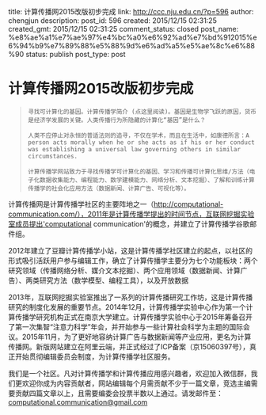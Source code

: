 title: 计算传播网2015改版初步完成
link: http://ccc.nju.edu.cn/?p=596
author: chengjun
description: 
post_id: 596
created: 2015/12/15 02:31:25
created_gmt: 2015/12/15 02:31:25
comment_status: closed
post_name: %e8%ae%a1%e7%ae%97%e4%bc%a0%e6%92%ad%e7%bd%912015%e6%94%b9%e7%89%88%e5%88%9d%e6%ad%a5%e5%ae%8c%e6%88%90
status: publish
post_type: post

# 计算传播网2015改版初步完成

> 
>     寻找可计算化的基因。计算传播学简介 (点这里阅读)。基因是生物学飞跃的原因，货币是经济学发展的关键。人类传播行为所隐藏的计算化“基因”是什么？
>     
>     人类不应停止对永恒的普适法则的追寻，不仅在学术，而且在生活中，如康德所言：A person acts morally when he or she acts as if his or her conduct was establishing a universal law governing others in similar circumstances.
>     
>     计算传播学网站致力于寻找传播学可计算化的基因、学习和传播可计算化思维/方法（电子化数据收集能力、编程能力、数学建模能力、网络分析、文本挖掘）、了解和训练计算传播学的社会化应用方法（数据新闻、计算广告、可视化等）。   
>     

计算传播网是计算传播学社区的主要阵地之一（http://computational-communication.com/），2011年是计算传播学提出的时间节点，互联网挖掘实验室成员提出'computational communication'的概念，并建立了计算传播学谷歌邮件组。

2012年建立了豆瓣计算传播学小站，这是计算传播学社区建立的起点，以社区的形式吸引活跃用户参与编辑工作，确立了计算传播学主要分为七个功能板块：两个研究领域（传播网络分析、媒介文本挖掘）、两个应用领域（数据新闻、计算广告）、两类研究方法（数学模型、编程工具），以及开放数据

2013年，互联网挖掘实验室推出了一系列的计算传播研究工作坊，这是计算传播研究的制度化发展的重要节点。2014年12月，计算传播学实验中心作为第一个计算传播学研究机构正式在南京大学建立。计算传播学实验中心于2015年筹备召开了第一次集智“注意力科学”年会，并开始参与一些计算社会科学为主题的国际会议。2015年11月，为了更好地容纳计算广告与数据新闻等产业应用，更名为计算传播网。新版网站建立在阿里云端，并正式经过了ICP备案（京15060397号），真正开始贯彻编辑委员会制度，为计算传播学社区服务。

我们是一个社区。凡对计算传播学和计算传播应用感兴趣者，欢迎加入微信群，我们更欢迎你成为内容贡献者，网站编辑每个月需贡献不少于一篇文章，竞选主编需要贡献四篇文章以上，且需要编委会投票半数以上通过。请发邮件至：computational.communication@gmail.com